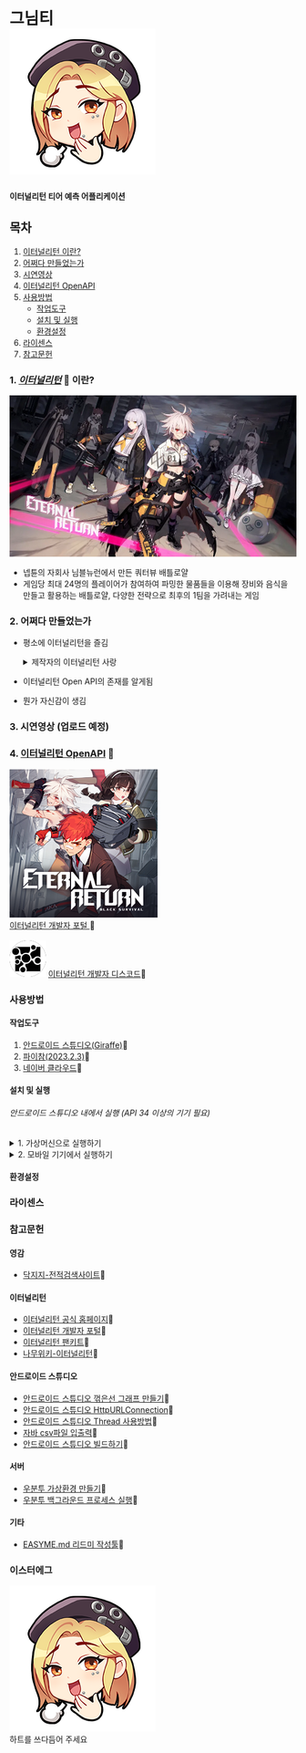 # 그님티<br>![풋 하는 이미지](/readmeimgs/heartlaugh.png)
#### 이터널리턴 티어 예측 어플리케이션

## 목차
1. [이터널리턴 이란?](#-이터널리턴이란)
2. [어쩌다 만들었는가](#-어쩌다-만들었는가)
3. [시연영상](#-시연영상)
4. [이터널리턴 OpenAPI](#-이터널리턴-OpenAPI)
5. [사용방법](#-사용방법)
   - [작업도구](#-작업도구)
   - [설치 및 실행](#-설치-및-실행)
   - [환경설정](#-환경설정)
6. [라이센스](#-라이센스)
7. [참고문헌](#-참고문헌)

### 1. [<u>*이터널리턴*</u>](https://playeternalreturn.com/main?hl=ko-KR) :link: 이란?
![이터널리턴배경](/readmeimgs/이터널리턴배경.png)<br>
- 넵튠의 자회사 님블뉴런에서 만든 쿼터뷰 배틀로얄
- 게임당 최대 24명의 플레이어가 참여하여 파밍한 물품들을
이용해 장비와 음식을 만들고 활용하는 배틀로얄, 다양한 전략으로 
최후의 1팀을 가려내는 게임

### 2. 어쩌다 만들었는가
- 평소에 이터널리턴을 즐김
   <details>
   <summary>제작자의 이터널리턴 사랑</summary>
  
   - 제작자의 플레이어 레벨<br>![플레이어레벨](/readmeimgs/플레이어레벨.png)
   - 제작자의 플레이타임<br>![플탐](/readmeimgs/플탐.png)
   - 제작자의 프로필<br>![프로필](/readmeimgs/프로필.png)
   </details>
- 이터널리턴 Open API의 존재를 알게됨
- 뭔가 자신감이 생김
   

### 3. 시연영상 (업로드 예정)










### 4. [이터널리턴 OpenAPI](https://developer.eternalreturn.io/) :link:
![이터널리턴개발자포털](/readmeimgs/이터널리턴api사이트.png)<br>
[이터널리턴 개발자 포털 ](https://developer.eternalreturn.io/):link:<br><br>
![개발자디스코드](/readmeimgs/개발자디스코드.png)
[이터널리턴 개발자 디스코드](https://discord.com/invite/b4XxYet2qk):link:

### 사용방법
#### 작업도구
1. [안드로이드 스튜디오(Giraffe)](https://developer.android.com/studio?hl=ko):link:
2. [파이참(2023.2.3)](https://www.jetbrains.com/ko-kr/pycharm/download/?section=windows):link:
3. [네이버 클라우드](https://www.ncloud.com/):link:

#### 설치 및 실행
###### 안드로이드 스튜디오 내에서 실행 (API 34 이상의 기기 필요)
<details>
<summary>1. 가상머신으로 실행하기</summary>

   - Virtual Device : Nexus 5 API 34
   - [안드로이드 스튜디오 가상머신 만들기](https://developer.android.com/studio/run/managing-avds?hl=ko) 참고 :link:
   - 가상머신 전원 켜기 ![가상머신리스트](/readmeimgs/가상머신리스트.png)
   - 실행 버튼 누르기 ![세팅1](/readmeimgs/세팅1.png)
   - 성공적 실행!<br>![실행예시](/readmeimgs/실행예시.png)
</details>
<details>
<summary>2. 모바일 기기에서 실행하기</summary>

   - [모바일 기기 연결하기](https://developer.android.com/studio/run/device?hl=ko)![모바일 기기 선택](/readmeimgs/기기연결.png)
</details>










#### 환경설정













### 라이센스













### 참고문헌
#### 영감
- [닥지지-전적검색사이트](https://dak.gg/er):link:
#### 이터널리턴
- [이터널리턴 공식 홈페이지](https://playeternalreturn.com/main?hl=ko-KR):link:
- [이터널리턴 개발자 포털](https://developer.eternalreturn.io/):link:
- [이터널리턴 팬키트](https://drive.google.com/drive/folders/1bgW32L09YPpRgQKtH4C_TAd3Kr0N9Y90):link:
- [나무위키-이터널리턴](https://namu.wiki/w/%EC%9D%B4%ED%84%B0%EB%84%90%20%EB%A6%AC%ED%84%B4#s-1):link:
#### 안드로이드 스튜디오
- [안드로이드 스튜디오 꺾은선 그래프 만들기](https://stickode.tistory.com/363):link:
- [안드로이드 스튜디오 HttpURLConnection](https://android-uni.tistory.com/9):link:
- [안드로이드 스튜디오 Thread 사용방법](https://itmining.tistory.com/4):link:
- [자바 csv파일 입출력](https://bibi6666667.tistory.com/200):link:
- [안드로이드 스튜디오 빌드하기](https://samgupsal.tistory.com/35):link:
#### 서버
- [우분투 가상환경 만들기](https://ssilook.tistory.com/entry/%EA%B0%80%EC%83%81%ED%99%98%EA%B2%BD-%EC%9A%B0%EB%B6%84%ED%88%ACUbuntu-%EA%B0%80%EC%83%81%ED%99%98%EA%B2%BD-%EB%A7%8C%EB%93%A4%EA%B8%B0):link:
- [우분투 백그라운드 프로세스 실행](https://bongjacy.tistory.com/entry/%EB%B0%B1%EA%B7%B8%EB%9D%BC%EC%9A%B4%EB%93%9C%EC%97%90%EC%84%9C-%ED%8C%8C%EC%9D%B4%EC%8D%AC-%EC%8B%A4%ED%96%89%ED%95%98%EB%8A%94-%EB%B0%A9%EB%B2%95):link:
#### 기타
- [EASYME.md 리드미 작성툴](https://www.easy-me.com/d#link):link:

### 이스터에그
![하트](/readmeimgs/heartlaugh.png)<br>
하트를 쓰다듬어 주세요
